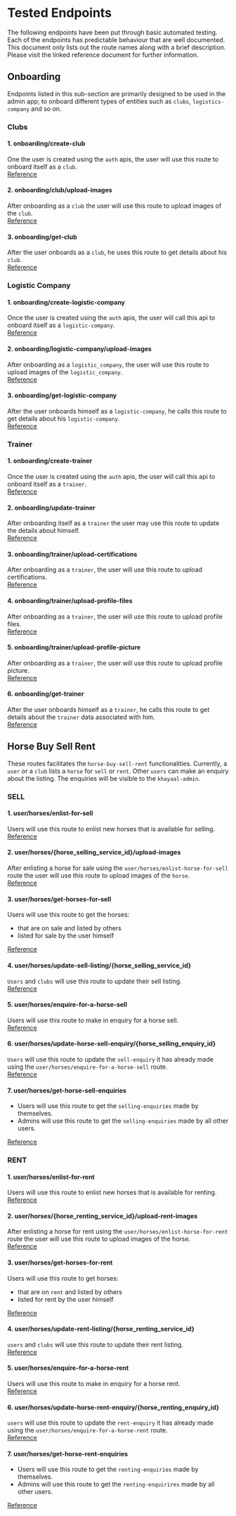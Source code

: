 # Tested Endpoints
The following endpoints have been put through basic automated testing. Each of the endpoints has predictable
behaviour that are well documented. This document only lists out the route names along with a brief description. 
Please visit the linked reference document for further information. 

## Onboarding 
Endpoints listed in this sub-section are primarily designed to be used in the admin app; to onboard
different types of entities such as `clubs`, `logistics-company` and so on.

### Clubs

#### 1. onboarding/create-club
One the user is created using the `auth` apis, the user will use this route to onboard
itself as a `club`. \
[Reference](onboarding_api.md#1-onboardingcreate-club)

#### 2. onboarding/club/upload-images
After onboarding as a `club` the user will use this route to upload images of the `club`. \
[Reference](onboarding_api.md#2-onboardingclubupload-images)

#### 3. onboarding/get-club
After the user onboards as a `club`, he uses this route to get details about his `club`. \
[Reference](onboarding_api.md#3-onboardingget-club)


### Logistic Company

#### 1. onboarding/create-logistic-company
Once the user is created using the `auth` apis, the user will call this api to onboard itself as a `logistic-company`. \
[Reference](onboarding_api.md#1-onboardingcreate-logistic-company)

#### 2. onboarding/logistic-company/upload-images
After onboarding as a `logistic_company`, the user will use this route to upload images of the `logistic_company`. \
[Reference](onboarding_api.md#2-onboardinglogistic-companyupload-images)

#### 3. onboarding/get-logistic-company
After the user onboards himself as a `logistic-company`, he calls this route to get details about his `logistic-company`. \
[Reference](onboarding_api.md#3-onboardingget-logistic-company)

### Trainer

#### 1. onboarding/create-trainer
Once the user is created using the `auth` apis, the user 
will call this api to onboard itself as a `trainer`. \
[Reference](onboarding_api.md#1-onboardingcreate-trainer)

#### 2. onboarding/update-trainer 
After onboarding itself as a `trainer` the user may use this route to update the details about
himself. \
[Reference](onboarding_api.md#2-onboardingupdate-trainer)

#### 3. onboarding/trainer/upload-certifications
After onboarding as a `trainer`, the user will use this route to upload certifications. \
[Reference](onboarding_api.md#3-onboardingtrainerupload-certifications)

#### 4. onboarding/trainer/upload-profile-files
After onboarding as a `trainer`, the user will use this route to upload profile files. \
[Reference](onboarding_api.md#4-onboardingtrainerupload-profile-files)

#### 5. onboarding/trainer/upload-profile-picture
After onboarding as a `trainer`, the user will use this route to upload profile picture. \
[Reference](onboarding_api.md#5-onboardingtrainerupload-profile-picture)

#### 6. onboarding/get-trainer
After the user onboards himself as a `trainer`, he calls this route to get details about the `trainer` data associated with him. \
[Reference](onboarding_api.md#6-onboardingget-trainer)

## Horse Buy Sell Rent
These routes facilitates the `horse-buy-sell-rent` functionalities. Currently, a `user` or a `club` lists a `horse`
for `sell` or `rent`. Other `users` can make an enquiry about the listing. The enquiries will be visible to the 
`khayaal-admin`.

### SELL

#### 1. user/horses/enlist-for-sell
Users will use this route to enlist new horses that is available for selling. \
[Reference](horses_buy_sell_rent_api.md#1-userhorsesenlist-for-sell)

#### 2. user/horses/{horse_selling_service_id}/upload-images
After enlisting a horse for sale using the `user/horses/enlist-horse-for-sell` route the user will use this 
route to upload images of the `horse`. \
[Reference](horses_buy_sell_rent_api.md#2-userhorseshorse_selling_service_idupload-images)

#### 3. user/horses/get-horses-for-sell
Users will use this route to get the horses:
- that are on sale and listed by others
- listed for sale by the user himself

[Reference](horses_buy_sell_rent_api.md#3-userhorsesget-horses-for-sell)

#### 4. user/horses/update-sell-listing/{horse_selling_service_id}
`Users` and `clubs` will use this route to update their sell listing. \
[Reference](horses_buy_sell_rent_api.md#4-userhorsesupdate-sell-listinghorse_selling_service_id)

#### 5. user/horses/enquire-for-a-horse-sell
Users will use this route to make in enquiry for a horse sell. \
[Reference](horses_buy_sell_rent_api.md#5-userhorsesenquire-for-a-horse-sell)

#### 6. user/horses/update-horse-sell-enquiry/{horse_selling_enquiry_id}
`Users` will use this route to update the `sell-enquiry` it has already made
using the `user/horses/enquire-for-a-horse-sell` route. \
[Reference](horses_buy_sell_rent_api.md#6-userhorsesupdate-horse-sell-enquiryhorse_selling_enquiry_id)


#### 7. user/horses/get-horse-sell-enquiries
- Users will use this route to get the `selling-enquiries` made by themselves.
- Admins will use this route to get the `selling-enquiries` made by all other users.

[Reference](horses_buy_sell_rent_api.md#7-userhorsesget-horse-sell-enquiries)

### RENT

#### 1. user/horses/enlist-for-rent
Users will use this route to enlist new horses that is available for renting. \
[Reference](horses_buy_sell_rent_api.md#1-userhorsesenlist-for-rent)

#### 2. user/horses/{horse_renting_service_id}/upload-rent-images
After enlisting a horse for rent using the `user/horses/enlist-horse-for-rent` route the user will use this 
route to upload images of the horse. \
[Reference](horses_buy_sell_rent_api.md#2-userhorseshorse_renting_service_idupload-rent-images)

#### 3. user/horses/get-horses-for-rent
Users will use this route to get horses:
- that are on `rent` and listed by others
- listed for rent by the user himself

[Reference](horses_buy_sell_rent_api.md#3-userhorsesget-horses-for-rent)

#### 4. user/horses/update-rent-listing/{horse_renting_service_id}
`users` and `clubs` will use this route to update their rent listing. \
[Reference](horses_buy_sell_rent_api.md#4-userhorsesupdate-rent-listinghorse_renting_service_id)

#### 5. user/horses/enquire-for-a-horse-rent
Users will use this route to make in enquiry for a horse rent. \
[Reference](horses_buy_sell_rent_api.md#5-userhorsesenquire-for-a-horse-rent)

#### 6. user/horses/update-horse-rent-enquiry/{horse_renting_enquiry_id}
`users` will use this route to update the `rent-enquiry` it has already made using 
the `user/horses/enquire-for-a-horse-rent` route. \
[Reference](horses_buy_sell_rent_api.md#6-userhorsesupdate-horse-rent-enquiryhorse_renting_enquiry_id)

#### 7. user/horses/get-horse-rent-enquiries
- Users will use this route to get the `renting-enquiries` made by themselves.
- Admins will use this route to get the `renting-enquirires` made by all other users.

[Reference](horses_buy_sell_rent_api.md#7-userhorsesget-horse-rent-enquiries)










